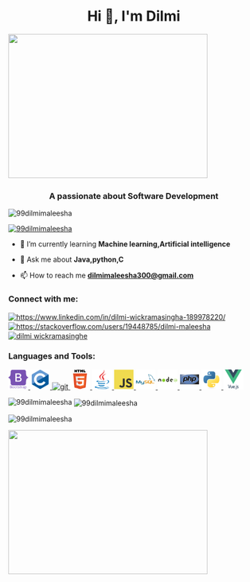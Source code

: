 
<h1 align="center">Hi 👋, I'm Dilmi</h1>
<img src="https://camo.githubusercontent.com/92396247cce516278919b3fc74f9af3b2e965319e17975627680c446e7f1d013/68747470733a2f2f70726f322d6261722d73332d63646e2d6366352e6d79706f7274666f6c696f2e636f6d2f31376134376439653866343732376365356633653438383035623264386562322f36376362316134362d316430632d343566652d616233662d3532306534383032623162385f7277635f3078377838303078363236783830302e6769663f683d3365663338643262636563653736323033343535323538653064353835666539" style="text-align:center" width="400" height="290">
<h3 align="center">A passionate about Software Development</h3>

<p align="left"> <img src="https://komarev.com/ghpvc/?username=99dilmimaleesha&label=Profile%20views&color=0e75b6&style=flat" alt="99dilmimaleesha" /> </p>


<p align="left"> <a href="https://github.com/ryo-ma/github-profile-trophy"><img src="https://github-profile-trophy.vercel.app/?username=ryo-ma&theme=onedark" alt="99dilmimaleesha" /></a> </p>

- 🌱 I’m currently learning **Machine learning,Artificial intelligence**

- 💬 Ask me about **Java,python,C**

- 📫 How to reach me **dilmimaleesha300@gmail.com**

<h3 align="left">Connect with me:</h3>
<p align="left">
<a href="https://www.linkedin.com/in/dilmi-wickramasingha-189978220/" target="blank"><img align="center" src="https://raw.githubusercontent.com/rahuldkjain/github-profile-readme-generator/master/src/images/icons/Social/linked-in-alt.svg" alt="https://www.linkedin.com/in/dilmi-wickramasingha-189978220/" height="30" width="40" /></a>
<a href="https://stackoverflow.com/users/19448785/dilmi-maleesha" target="blank"><img align="center" src="https://raw.githubusercontent.com/rahuldkjain/github-profile-readme-generator/master/src/images/icons/Social/stack-overflow.svg" alt="https://stackoverflow.com/users/19448785/dilmi-maleesha" height="30" width="40" /></a>
<a href="https://fb.com/dilmi wickramasinghe" target="blank"><img align="center" src="https://raw.githubusercontent.com/rahuldkjain/github-profile-readme-generator/master/src/images/icons/Social/facebook.svg" alt="dilmi wickramasinghe" height="30" width="40" /></a>
</p>

<h3 align="left">Languages and Tools:</h3>
<p align="left"> <a href="https://getbootstrap.com" target="_blank" rel="noreferrer"> <img src="https://raw.githubusercontent.com/devicons/devicon/master/icons/bootstrap/bootstrap-plain-wordmark.svg" alt="bootstrap" width="40" height="40"/> </a> <a href="https://www.cprogramming.com/" target="_blank" rel="noreferrer"> <img src="https://raw.githubusercontent.com/devicons/devicon/master/icons/c/c-original.svg" alt="c" width="40" height="40"/> </a> <a href="https://git-scm.com/" target="_blank" rel="noreferrer"> <img src="https://www.vectorlogo.zone/logos/git-scm/git-scm-icon.svg" alt="git" width="40" height="40"/> </a> <a href="https://www.w3.org/html/" target="_blank" rel="noreferrer"> <img src="https://raw.githubusercontent.com/devicons/devicon/master/icons/html5/html5-original-wordmark.svg" alt="html5" width="40" height="40"/> </a> <a href="https://www.java.com" target="_blank" rel="noreferrer"> <img src="https://raw.githubusercontent.com/devicons/devicon/master/icons/java/java-original.svg" alt="java" width="40" height="40"/> </a> <a href="https://developer.mozilla.org/en-US/docs/Web/JavaScript" target="_blank" rel="noreferrer"> <img src="https://raw.githubusercontent.com/devicons/devicon/master/icons/javascript/javascript-original.svg" alt="javascript" width="40" height="40"/> </a> <a href="https://www.mysql.com/" target="_blank" rel="noreferrer"> <img src="https://raw.githubusercontent.com/devicons/devicon/master/icons/mysql/mysql-original-wordmark.svg" alt="mysql" width="40" height="40"/> </a> <a href="https://nodejs.org" target="_blank" rel="noreferrer"> <img src="https://raw.githubusercontent.com/devicons/devicon/master/icons/nodejs/nodejs-original-wordmark.svg" alt="nodejs" width="40" height="40"/> </a> <a href="https://www.php.net" target="_blank" rel="noreferrer"> <img src="https://raw.githubusercontent.com/devicons/devicon/master/icons/php/php-original.svg" alt="php" width="40" height="40"/> </a> <a href="https://www.python.org" target="_blank" rel="noreferrer"> <img src="https://raw.githubusercontent.com/devicons/devicon/master/icons/python/python-original.svg" alt="python" width="40" height="40"/> </a> <a href="https://vuejs.org/" target="_blank" rel="noreferrer"> <img src="https://raw.githubusercontent.com/devicons/devicon/master/icons/vuejs/vuejs-original-wordmark.svg" alt="vuejs" width="40" height="40"/> </a> </p>

<p><img align="left" src="https://github-readme-stats.vercel.app/api/top-langs?username=99dilmimaleesha&show_icons=true&locale=en&layout=compact" alt="99dilmimaleesha" /></p>

<p>&nbsp;<img align="center" src="https://github-readme-stats.vercel.app/api?username=99dilmimaleesha&show_icons=true&locale=en" alt="99dilmimaleesha" /></p>

<p><img align="center" src="https://github-readme-streak-stats.herokuapp.com/?user=99dilmimaleesha&" alt="99dilmimaleesha" /></p>
<img src="https://camo.githubusercontent.com/92396247cce516278919b3fc74f9af3b2e965319e17975627680c446e7f1d013/68747470733a2f2f70726f322d6261722d73332d63646e2d6366352e6d79706f7274666f6c696f2e636f6d2f31376134376439653866343732376365356633653438383035623264386562322f36376362316134362d316430632d343566652d616233662d3532306534383032623162385f7277635f3078377838303078363236783830302e6769663f683d3365663338643262636563653736323033343535323538653064353835666539" width="400" height="290">
